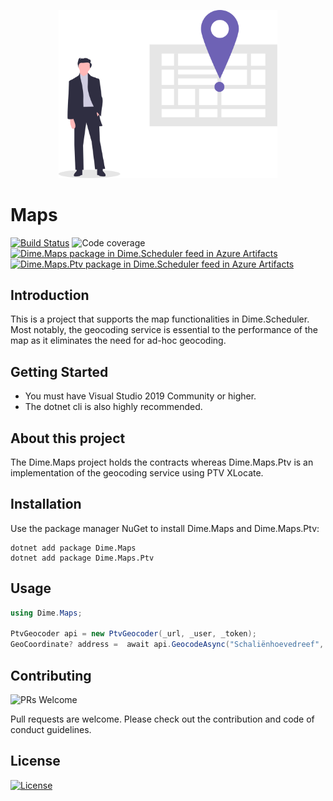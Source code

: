 <p align="center"><img src="assets/location_tracking.svg?raw=true" width="350" alt="Logo"></p>

# Maps

[![Build Status](https://dev.azure.com/dimenicsbe/Utilities/_apis/build/status/dimenics.maps?branchName=master)](https://dev.azure.com/dimenicsbe/Utilities/_build/latest?definitionId=189&branchName=master) ![Code coverage](https://img.shields.io/azure-devops/coverage/dimenicsbe/utilities/189/master) [![Dime.Maps package in Dime.Scheduler feed in Azure Artifacts](https://feeds.dev.azure.com/dimenicsbe/_apis/public/Packaging/Feeds/a7b896fd-9cd8-4291-afe1-f223483d87f0/Packages/0236d6de-7ac3-4a7d-8270-48e9c1d66c8e/Badge)](https://dev.azure.com/dimenicsbe/Utilities/_packaging?_a=package&feed=a7b896fd-9cd8-4291-afe1-f223483d87f0&package=0236d6de-7ac3-4a7d-8270-48e9c1d66c8e&preferRelease=true) [![Dime.Maps.Ptv package in Dime.Scheduler feed in Azure Artifacts](https://feeds.dev.azure.com/dimenicsbe/_apis/public/Packaging/Feeds/a7b896fd-9cd8-4291-afe1-f223483d87f0/Packages/8b64406c-23b3-43a0-928a-cd2a01fadd72/Badge)](https://dev.azure.com/dimenicsbe/Dime.Scheduler%20V2/_packaging?_a=package&feed=a7b896fd-9cd8-4291-afe1-f223483d87f0&package=8b64406c-23b3-43a0-928a-cd2a01fadd72&preferRelease=true)

## Introduction

This is a project that supports the map functionalities in Dime.Scheduler. Most notably, the geocoding service is essential to the performance of the map as it eliminates the need for ad-hoc geocoding.

## Getting Started

- You must have Visual Studio 2019 Community or higher.
- The dotnet cli is also highly recommended.

## About this project

The Dime.Maps project holds the contracts whereas Dime.Maps.Ptv is an implementation of the geocoding service using PTV XLocate.

## Installation

Use the package manager NuGet to install Dime.Maps and Dime.Maps.Ptv:

```cli
dotnet add package Dime.Maps
dotnet add package Dime.Maps.Ptv
```

## Usage

``` csharp
using Dime.Maps;

PtvGeocoder api = new PtvGeocoder(_url, _user, _token);
GeoCoordinate? address =  await api.GeocodeAsync("Schaliënhoevedreef", "20T", "2800", "Mechelen", "", "BE");
```

## Contributing

![PRs Welcome](https://img.shields.io/badge/PRs-welcome-brightgreen.svg?style=flat-square)

Pull requests are welcome. Please check out the contribution and code of conduct guidelines.

## License

[![License](http://img.shields.io/:license-mit-blue.svg?style=flat-square)](http://badges.mit-license.org)